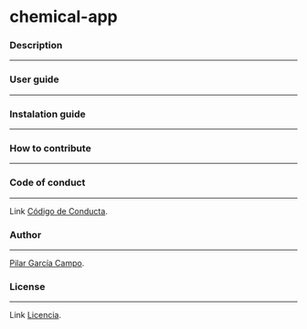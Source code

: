 # chemical-app

### Description

---

### User guide

---

### Instalation guide

---

### How to contribute

---

### Code of conduct

---

Link [Código de Conducta](https://github.com/).

### Author

---

[Pilar García Campo](https://www.linkedin.com/in/pilargarciacampo/).

### License

---

Link [Licencia](https://github.com/).
